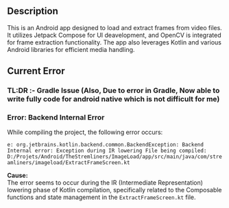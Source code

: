 ## Description

This is an Android app designed to load and extract frames from video files. It utilizes Jetpack Compose for UI deavelopment, and OpenCV is integrated for frame extraction functionality. The app also leverages Kotlin and various Android libraries for efficient media handling.

## Current Error
### TL:DR :- Gradle Issue (Also, Due to error in Gradle, Now able to write fully code for android native which is not difficult for me)

### Error: Backend Internal Error

While compiling the project, the following error occurs:

`e: org.jetbrains.kotlin.backend.common.BackendException: Backend Internal error: Exception during IR lowering File being compiled: D:/Projets/Android/TheStremliners/ImageLoad/app/src/main/java/com/streamliners/imageload/ExtractFrameScreen.kt`

**Cause:**  
The error seems to occur during the IR (Intermediate Representation) lowering phase of Kotlin compilation, specifically related to the Composable functions and state management in the `ExtractFrameScreen.kt` file.

